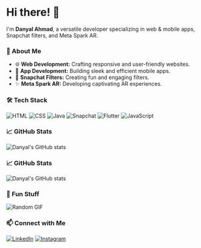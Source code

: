 # Hi there! 👋

I'm **Danyal Ahmad**, a versatile developer specializing in web & mobile apps, Snapchat filters, and Meta Spark AR.

### 🚀 About Me
- 🌐 **Web Development:** Crafting responsive and user-friendly websites.
- 📱 **App Development:** Building sleek and efficient mobile apps.
- 🎨 **Snapchat Filters:** Creating fun and engaging filters.
- ✨ **Meta Spark AR:** Developing captivating AR experiences.

### 🛠️ Tech Stack
![HTML](https://img.shields.io/badge/HTML5-E34F26?logo=html5&logoColor=white)
![CSS](https://img.shields.io/badge/CSS3-1572B6?logo=css3&logoColor=white)
![Java](https://img.shields.io/badge/Java-007396?logo=java&logoColor=white)
![Snapchat](https://img.shields.io/badge/Snapchat-FFFC00?logo=snapchat&logoColor=black)
![Flutter](https://img.shields.io/badge/Flutter-02569B?logo=flutter&logoColor=white)
![JavaScript](https://img.shields.io/badge/JavaScript-F7DF1E?logo=javascript&logoColor=black)

### 📈 GitHub Stats
![Danyal's GitHub stats](https://github-readme-stats.vercel.app/api?username=yourusername&show_icons=true&theme=radical)

### 📈 GitHub Stats
![Danyal's GitHub stats](https://github-readme-stats.vercel.app/api?username=yourusername&show_icons=true&theme=radical)

### 🎨 Fun Stuff
![Random GIF](https://media.giphy.com/media/3o7aD2saalBwwftBIY/giphy.gif)

### 📫 Connect with Me
[![LinkedIn](https://img.shields.io/badge/LinkedIn-0077B5?logo=linkedin&logoColor=white)](https://pk.linkedin.com/in/danyal-ahmaad)
[![Instagram](https://img.shields.io/badge/Instagram-E4405F?logo=instagram&logoColor=white)](https://www.instagram.com/denial_khxn/)
